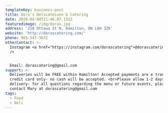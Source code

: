 ```yaml
---
templateKey: business-post
title: Dora's Delicatessen & Catering
date: 2020-04-08T21:46:07.131Z
featuredimage: /img/doras.jpg
address: '218 Ottawa St N, Hamilton, ON L8H 3Z6'
website: 'http://dorascatering.com/'
phone: 905-547-3672
otherContact: >-
  Instagram <a href="https://instagram.com/dorascatering">@dorascatering</a><br
  />


  Email: dorascatering@gmail.com
support: >-
  Deliveries will be FREE within Hamilton! Accepted payments are e transfer or
  credit card only- no cash will be accepted. <br>Please allow 1-2 days for
  delivery- for all questions regarding the menu or future events, please
  contact Mary at dorascatering@gmail.com
tags:
  - Food
  - Deli
---
```


